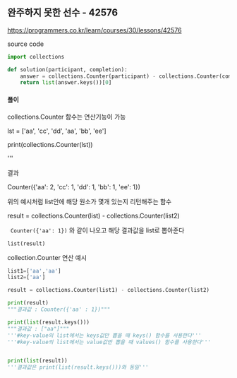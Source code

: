 ## 완주하지 못한 선수 - 42576

https://programmers.co.kr/learn/courses/30/lessons/42576



source code

```python
import collections

def solution(participant, completion):
    answer = collections.Counter(participant) - collections.Counter(completion)
    return list(answer.keys())[0]
```



#### 풀이

collections.Counter 함수는 연산기능이 가능



lst = ['aa', 'cc', 'dd', 'aa', 'bb', 'ee']

print(collections.Counter(lst))

'''

결과

Counter({'aa': 2, 'cc': 1, 'dd': 1, 'bb': 1, 'ee': 1})

위의 예시처럼 list안에 해당 원소가 몇개 있는지 리턴해주는 함수



result = collections.Counter(list) - collections.Counter(list2)



` Counter({'aa': 1})` 와 같이 나오고 해당 결과값을 list로 뽑아준다

`list(result)` 

collection.Counter 연산 예시

```python
list1=['aa','aa']
list2=['aa'] 

result = collections.Counter(list1) - collections.Counter(list2)

print(result)
"""결과값 : Counter({'aa' : 1})"""

print(list(result.keys()))
"""결과값 : ["aa"]"""
'''#key-value의 list에서는 keys값만 뽑을 때 keys() 함수를 사용한다'''
'''#key-value의 list에서는 value값만 뽑을 때 values() 함수를 사용한다'''


print(list(result))
'''결과값은 print(list(result.keys()))와 동일'''

```

